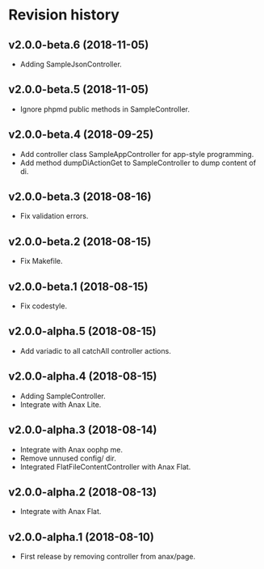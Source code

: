 Revision history
=================================



v2.0.0-beta.6 (2018-11-05)
---------------------------------

* Adding SampleJsonController.



v2.0.0-beta.5 (2018-11-05)
---------------------------------

* Ignore phpmd public methods in SampleController.



v2.0.0-beta.4 (2018-09-25)
---------------------------------

* Add controller class SampleAppController for app-style programming.
* Add method dumpDiActionGet to SampleController to dump content of di.



v2.0.0-beta.3 (2018-08-16)
---------------------------------

* Fix validation errors.



v2.0.0-beta.2 (2018-08-15)
---------------------------------

* Fix Makefile.



v2.0.0-beta.1 (2018-08-15)
---------------------------------

* Fix codestyle.



v2.0.0-alpha.5 (2018-08-15)
---------------------------------

* Add variadic to all catchAll controller actions.



v2.0.0-alpha.4 (2018-08-15)
---------------------------------

* Adding SampleController.
* Integrate with Anax Lite.



v2.0.0-alpha.3 (2018-08-14)
---------------------------------

* Integrate with Anax oophp me.
* Remove unnused config/ dir.
* Integrated FlatFileContentController with Anax Flat.



v2.0.0-alpha.2 (2018-08-13)
---------------------------------

* Integrate with Anax Flat.



v2.0.0-alpha.1 (2018-08-10)
---------------------------------

* First release by removing controller from anax/page.
